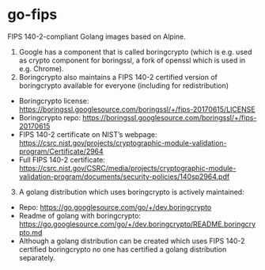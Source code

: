 # go-fips
FIPS 140-2-compliant Golang images based on Alpine.

1. Google has a component that is called boringcrypto (which is e.g. used as crypto component for boringssl,
a fork of openssl which is used in e.g. Chrome).
2. Boringcrypto also maintains a FIPS 140-2 certified version of boringcrypto available for everyone (including for redistribution)
  - Boringcrypto license: https://boringssl.googlesource.com/boringssl/+/fips-20170615/LICENSE
  - Boringcrypto repo: https://boringssl.googlesource.com/boringssl/+/fips-20170615
  - FIPS 140-2 certificate on NIST’s webpage: https://csrc.nist.gov/projects/cryptographic-module-validation-program/Certificate/2964
  - Full FIPS 140-2 certificate: https://csrc.nist.gov/CSRC/media/projects/cryptographic-module-validation-program/documents/security-policies/140sp2964.pdf
3. A golang distribution which uses boringcrypto is actively maintained:
  - Repo: https://go.googlesource.com/go/+/dev.boringcrypto
  - Readme of golang with boringcrypto: https://go.googlesource.com/go/+/dev.boringcrypto/README.boringcrypto.md
  - Although a golang distribution can be created which uses FIPS 140-2 certified boringcrypto no one has certified a golang
  distribution separately.
